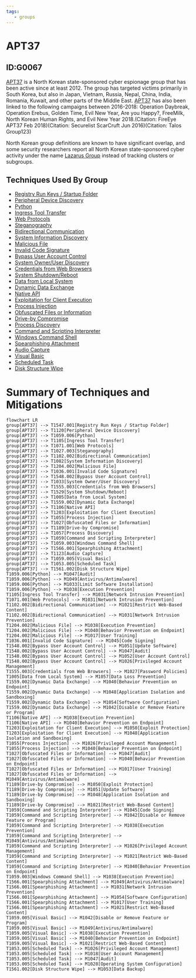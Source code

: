 ```yaml
---
tags:
   - groups
---
```

# APT37
## ID:G0067
[APT37](/mitre/groups/G0067) is a North Korean state-sponsored cyber espionage group that has been active since at least 2012. The group has targeted victims primarily in South Korea, but also in Japan, Vietnam, Russia, Nepal, China, India, Romania, Kuwait, and other parts of the Middle East. [APT37](/mitre/groups/G0067) has also been linked to the following campaigns between 2016-2018: Operation Daybreak, Operation Erebus, Golden Time, Evil New Year, Are you Happy?, FreeMilk, North Korean Human Rights, and Evil New Year 2018.(Citation: FireEye APT37 Feb 2018)(Citation: Securelist ScarCruft Jun 2016)(Citation: Talos Group123)

North Korean group definitions are known to have significant overlap, and some security researchers report all North Korean state-sponsored cyber activity under the name [Lazarus Group](/mitre/groups/G0032) instead of tracking clusters or subgroups.
## Techniques Used By Group
* [Registry Run Keys / Startup Folder](techniques/T1547/001)
* [Peripheral Device Discovery](techniques/T1120)
* [Python](techniques/T1059/006)
* [Ingress Tool Transfer](techniques/T1105)
* [Web Protocols](techniques/T1071/001)
* [Steganography](techniques/T1027/003)
* [Bidirectional Communication](techniques/T1102/002)
* [System Information Discovery](techniques/T1082)
* [Malicious File](techniques/T1204/002)
* [Invalid Code Signature](techniques/T1036/001)
* [Bypass User Account Control](techniques/T1548/002)
* [System Owner/User Discovery](techniques/T1033)
* [Credentials from Web Browsers](techniques/T1555/003)
* [System Shutdown/Reboot](techniques/T1529)
* [Data from Local System](techniques/T1005)
* [Dynamic Data Exchange](techniques/T1559/002)
* [Native API](techniques/T1106)
* [Exploitation for Client Execution](techniques/T1203)
* [Process Injection](techniques/T1055)
* [Obfuscated Files or Information](techniques/T1027)
* [Drive-by Compromise](techniques/T1189)
* [Process Discovery](techniques/T1057)
* [Command and Scripting Interpreter](techniques/T1059)
* [Windows Command Shell](techniques/T1059/003)
* [Spearphishing Attachment](techniques/T1566/001)
* [Audio Capture](techniques/T1123)
* [Visual Basic](techniques/T1059/005)
* [Scheduled Task](techniques/T1053/005)
* [Disk Structure Wipe](techniques/T1561/002)

# Summary of Techniques and Mitigations
```mermaid
flowchart LR
group[APT37] --> T1547.001[Registry Run Keys / Startup Folder]
group[APT37] --> T1120[Peripheral Device Discovery]
group[APT37] --> T1059.006[Python]
group[APT37] --> T1105[Ingress Tool Transfer]
group[APT37] --> T1071.001[Web Protocols]
group[APT37] --> T1027.003[Steganography]
group[APT37] --> T1102.002[Bidirectional Communication]
group[APT37] --> T1082[System Information Discovery]
group[APT37] --> T1204.002[Malicious File]
group[APT37] --> T1036.001[Invalid Code Signature]
group[APT37] --> T1548.002[Bypass User Account Control]
group[APT37] --> T1033[System Owner/User Discovery]
group[APT37] --> T1555.003[Credentials from Web Browsers]
group[APT37] --> T1529[System Shutdown/Reboot]
group[APT37] --> T1005[Data from Local System]
group[APT37] --> T1559.002[Dynamic Data Exchange]
group[APT37] --> T1106[Native API]
group[APT37] --> T1203[Exploitation for Client Execution]
group[APT37] --> T1055[Process Injection]
group[APT37] --> T1027[Obfuscated Files or Information]
group[APT37] --> T1189[Drive-by Compromise]
group[APT37] --> T1057[Process Discovery]
group[APT37] --> T1059[Command and Scripting Interpreter]
group[APT37] --> T1059.003[Windows Command Shell]
group[APT37] --> T1566.001[Spearphishing Attachment]
group[APT37] --> T1123[Audio Capture]
group[APT37] --> T1059.005[Visual Basic]
group[APT37] --> T1053.005[Scheduled Task]
group[APT37] --> T1561.002[Disk Structure Wipe]
T1059.006[Python] --> M1047[Audit]
T1059.006[Python] --> M1049[Antivirus/Antimalware]
T1059.006[Python] --> M1033[Limit Software Installation]
T1059.006[Python] --> M1038[Execution Prevention]
T1105[Ingress Tool Transfer] --> M1031[Network Intrusion Prevention]
T1071.001[Web Protocols] --> M1031[Network Intrusion Prevention]
T1102.002[Bidirectional Communication] --> M1021[Restrict Web-Based Content]
T1102.002[Bidirectional Communication] --> M1031[Network Intrusion Prevention]
T1204.002[Malicious File] --> M1038[Execution Prevention]
T1204.002[Malicious File] --> M1040[Behavior Prevention on Endpoint]
T1204.002[Malicious File] --> M1017[User Training]
T1036.001[Invalid Code Signature] --> M1045[Code Signing]
T1548.002[Bypass User Account Control] --> M1051[Update Software]
T1548.002[Bypass User Account Control] --> M1047[Audit]
T1548.002[Bypass User Account Control] --> M1052[User Account Control]
T1548.002[Bypass User Account Control] --> M1026[Privileged Account Management]
T1555.003[Credentials from Web Browsers] --> M1027[Password Policies]
T1005[Data from Local System] --> M1057[Data Loss Prevention]
T1559.002[Dynamic Data Exchange] --> M1040[Behavior Prevention on Endpoint]
T1559.002[Dynamic Data Exchange] --> M1048[Application Isolation and Sandboxing]
T1559.002[Dynamic Data Exchange] --> M1054[Software Configuration]
T1559.002[Dynamic Data Exchange] --> M1042[Disable or Remove Feature or Program]
T1106[Native API] --> M1038[Execution Prevention]
T1106[Native API] --> M1040[Behavior Prevention on Endpoint]
T1203[Exploitation for Client Execution] --> M1050[Exploit Protection]
T1203[Exploitation for Client Execution] --> M1048[Application Isolation and Sandboxing]
T1055[Process Injection] --> M1026[Privileged Account Management]
T1055[Process Injection] --> M1040[Behavior Prevention on Endpoint]
T1027[Obfuscated Files or Information] --> M1047[Audit]
T1027[Obfuscated Files or Information] --> M1040[Behavior Prevention on Endpoint]
T1027[Obfuscated Files or Information] --> M1017[User Training]
T1027[Obfuscated Files or Information] --> M1049[Antivirus/Antimalware]
T1189[Drive-by Compromise] --> M1050[Exploit Protection]
T1189[Drive-by Compromise] --> M1051[Update Software]
T1189[Drive-by Compromise] --> M1048[Application Isolation and Sandboxing]
T1189[Drive-by Compromise] --> M1021[Restrict Web-Based Content]
T1059[Command and Scripting Interpreter] --> M1045[Code Signing]
T1059[Command and Scripting Interpreter] --> M1042[Disable or Remove Feature or Program]
T1059[Command and Scripting Interpreter] --> M1038[Execution Prevention]
T1059[Command and Scripting Interpreter] --> M1049[Antivirus/Antimalware]
T1059[Command and Scripting Interpreter] --> M1026[Privileged Account Management]
T1059[Command and Scripting Interpreter] --> M1021[Restrict Web-Based Content]
T1059[Command and Scripting Interpreter] --> M1040[Behavior Prevention on Endpoint]
T1059.003[Windows Command Shell] --> M1038[Execution Prevention]
T1566.001[Spearphishing Attachment] --> M1049[Antivirus/Antimalware]
T1566.001[Spearphishing Attachment] --> M1031[Network Intrusion Prevention]
T1566.001[Spearphishing Attachment] --> M1054[Software Configuration]
T1566.001[Spearphishing Attachment] --> M1017[User Training]
T1566.001[Spearphishing Attachment] --> M1021[Restrict Web-Based Content]
T1059.005[Visual Basic] --> M1042[Disable or Remove Feature or Program]
T1059.005[Visual Basic] --> M1049[Antivirus/Antimalware]
T1059.005[Visual Basic] --> M1038[Execution Prevention]
T1059.005[Visual Basic] --> M1040[Behavior Prevention on Endpoint]
T1059.005[Visual Basic] --> M1021[Restrict Web-Based Content]
T1053.005[Scheduled Task] --> M1026[Privileged Account Management]
T1053.005[Scheduled Task] --> M1018[User Account Management]
T1053.005[Scheduled Task] --> M1047[Audit]
T1053.005[Scheduled Task] --> M1028[Operating System Configuration]
T1561.002[Disk Structure Wipe] --> M1053[Data Backup]
```